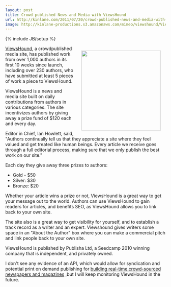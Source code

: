 ```yaml
---
layout: post
title: Crowd published News and Media with ViewsHound
url: http://kinlane.com/2011/07/20/crowd-published-news-and-media-with-viewshound/
image: http://kinlane-productions.s3.amazonaws.com/mimeo/viewshound/ViewsHound-Logo.png
---
```

{% include JB/setup %}
<p>
     <a title="ViewsHound" href="http://www.viewshound.com/"><img style="padding: 15px;" src="http://kinlane-productions.s3.amazonaws.com/mimeo/viewshound/ViewsHound-Logo.png"  width="250" align="right" /></a><a title="ViewsHound" href="http://www.viewshound.com/">ViewsHound</a>, a crowdpublished media site, has published work from over 1,000 authors in its first 10 weeks since launch, including over 230 authors, who have submitted at least 5 pieces of work a piece to ViewsHound.
</p>

<p>
     ViewsHound is a news and media site built on daily contributions from authors in various categories. The site incentivizes authors by giving away a prize fund of $120 each and every day.
</p>

<p>
     Editor in Chief, Ian Howlett, said, "Authors continually tell us that they appreciate a site where they feel valued and get treated like human beings. Every article we receive goes through a full editorial process, making sure that we only publish the best work on our site."
</p>

<p>
     Each day they give away three prizes to authors:
</p>
<ul class="blue">
     <li>Gold - $50
     </li>
     <li>Silver: $30
     </li>
     <li>Bronze: $20
     </li>
</ul>
<p>
     Whether your article wins a prize or not, ViewsHound is a great way to get your message out to the world. Authors can use ViewsHound to gain readers for articles, and benefits SEO, as ViewsHound allows you to link back to your own site.
</p>

<p>
     The site also is a great way to get visibility for yourself, and to establish a track record as a writer and an expert. Viewshound gives writers some space in an "About the Author" box where you can make a commercial pitch and link people back to your own site.
</p>

<p>
     ViewsHound is published by Publisha Ltd, a Seedcamp 2010 winning company that is independent, and privately owned.
</p>

<p>
     I don't see any evidence of an API, which would allow for syndication and potential print on demand publishing for <a title="real-time crowd-sourced newspapers and magazines" href="http://developer.mimeo.com/blog/blog_detail.php?ID=158">building real-time crowd-sourced newspapers and magazines</a> ,but I will keep monitoring ViewsHound in the future.
</p>